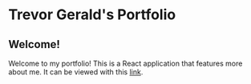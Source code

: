 # Trevor Gerald's Portfolio

## Welcome!
Welcome to my portfolio! This is a React application that features more about me. It can be viewed with this [link](https://latch-a5d70.web.app/). 
